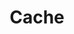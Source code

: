 ---
title: "Cache"
linkTitle: "Cache"
weight: 9
description: >
  Enable cache with rk-boot and rk-cache plugins.
---